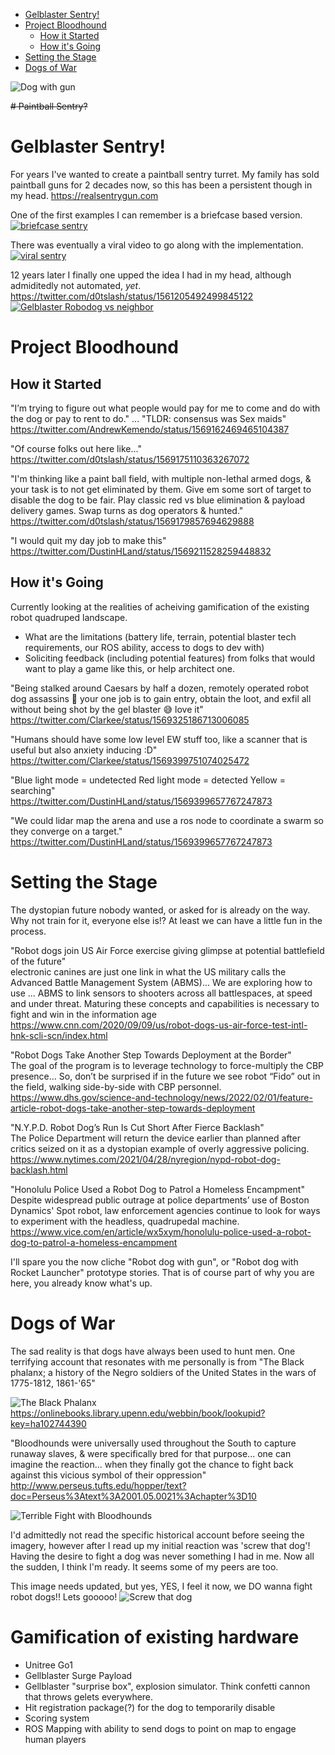 * [Gelblaster Sentry!](#gelblaster-sentry)
* [Project Bloodhound](#project-bloodhound)
   * [How it Started](#how-it-started)
   * [How it's Going](#how-its-going)
* [Setting the Stage](#setting-the-stage)
* [Dogs of War](#dogs-of-war)

![Dog with gun](https://github.com/MAVProxyUser/BloodHounds/blob/main/dog_with_gun.png)

~~# Paintball Sentry?~~
# Gelblaster Sentry!
For years I've wanted to create a paintball sentry turret. My family has sold paintball guns for 2 decades now, so this has been a persistent though in my head. https://realsentrygun.com

One of the first examples I can remember is a briefcase based version. 
[![briefcase sentry](http://img.youtube.com/vi/mP6LgxkhMzY/0.jpg)](https://www.youtube.com/watch?v=mP6LgxkhMzY)<br>

There was eventually a viral video to go along with the implementation. 
[![viral sentry](http://img.youtube.com/vi/6QcfZGDvHU8/0.jpg)](https://www.youtube.com/watch?v=6QcfZGDvHU8)<br>

12 years later I finally one upped the idea I had in my head, although admiditedly not automated, *yet*. 
https://twitter.com/d0tslash/status/1561205492499845122
[![Gelblaster Robodog vs neighbor](http://img.youtube.com/vi/7_qtMKeWV4M/0.jpg)](https://www.youtube.com/watch?v=7_qtMKeWV4M)<br>

# Project Bloodhound

## How it Started
"I’m trying to figure out what people would pay for me to come and do with the dog or pay to rent to do."
...
"TLDR: consensus was Sex maids"<br>
https://twitter.com/AndrewKemendo/status/1569162469465104387

"Of course folks out here like..."<br>
https://twitter.com/d0tslash/status/1569175110363267072

"I'm thinking like a paint ball field, with multiple non-lethal armed dogs, & your task is to not get eliminated by them. Give em some sort of 
target to disable the dog to be fair. Play classic red vs blue elimination & payload delivery games. Swap turns as dog operators & hunted."<br>
https://twitter.com/d0tslash/status/1569179857694629888

"I would quit my day job to make this"<br>
https://twitter.com/DustinHLand/status/1569211528259448832

## How it's Going
Currently looking at the realities of acheiving gamification of the existing robot quadruped landscape. 
- What are the limitations (battery life, terrain, potential blaster tech requirements, our ROS ability, access to dogs to dev with)
- Soliciting feedback (including potential features) from folks that would want to play a game like this, or help architect one. 

"Being stalked around Caesars by half a dozen, remotely operated robot dog assassins 🤔 your one job is to gain entry, obtain the loot, and exfil all without being shot by the gel blaster 😅 love it"<br>
https://twitter.com/Clarkee/status/1569325186713006085

"Humans should have some low level EW stuff too, like a scanner that is useful but also anxiety inducing :D"<br>
https://twitter.com/Clarkee/status/1569399751074025472

"Blue light mode = undetected
Red light mode = detected
Yellow = searching"<br>
https://twitter.com/DustinHLand/status/1569399657767247873

"We could lidar map the arena and use a ros node to coordinate a swarm so they converge on a target."<br>
https://twitter.com/DustinHLand/status/1569399657767247873

# Setting the Stage
The dystopian future nobody wanted, or asked for is already on the way. Why not train for it, everyone else is!? At least we can have a little fun in the process. 

"Robot dogs join US Air Force exercise giving glimpse at potential battlefield of the future"<br>
electronic canines are just one link in what the US military calls the Advanced Battle Management System (ABMS)... We are exploring how to use ... ABMS to link sensors to shooters across all battlespaces, at speed and under threat. Maturing these concepts and capabilities is necessary to fight and win in the information age<br>
https://www.cnn.com/2020/09/09/us/robot-dogs-us-air-force-test-intl-hnk-scli-scn/index.html

"Robot Dogs Take Another Step Towards Deployment at the Border"<br>
The goal of the program is to leverage technology to force-multiply the CBP presence... So, don’t be surprised if in the future we see robot “Fido” out in the field, walking side-by-side with CBP personnel.<br>
https://www.dhs.gov/science-and-technology/news/2022/02/01/feature-article-robot-dogs-take-another-step-towards-deployment

"N.Y.P.D. Robot Dog’s Run Is Cut Short After Fierce Backlash"<br>
The Police Department will return the device earlier than planned after critics seized on it as a dystopian example of overly aggressive policing.<br>
https://www.nytimes.com/2021/04/28/nyregion/nypd-robot-dog-backlash.html

"Honolulu Police Used a Robot Dog to Patrol a Homeless Encampment"<br>
Despite widespread public outrage at police departments’ use of Boston Dynamics' Spot robot, law enforcement agencies continue to look for ways to experiment with the headless, quadrupedal machine.<br>
https://www.vice.com/en/article/wx5xym/honolulu-police-used-a-robot-dog-to-patrol-a-homeless-encampment

I'll spare you the now cliche "Robot dog with gun", or "Robot dog with Rocket Launcher" prototype stories. That is of course part of why you are here, you already know what's up.

# Dogs of War
The sad reality is that dogs have always been used to hunt men. One terrifying account that resonates with me personally is from "The Black phalanx; a history of the Negro soldiers of the United States in the wars of 1775-1812, 1861-'65"

![The Black Phalanx](https://github.com/MAVProxyUser/BloodHounds/blob/main/BlackPhalanx.jpg)
https://onlinebooks.library.upenn.edu/webbin/book/lookupid?key=ha102744390

"Bloodhounds were universally used throughout the South to capture runaway slaves, & were specifically bred for that purpose...  one can imagine the reaction... when they finally got the chance to fight back against this vicious symbol of their oppression" 
http://www.perseus.tufts.edu/hopper/text?doc=Perseus%3Atext%3A2001.05.0021%3Achapter%3D10

![Terrible Fight with Bloodhounds](https://github.com/MAVProxyUser/BloodHounds/blob/main/TerribleFightWithBloodhounds.png)

I'd admittedly not read the specific historical account before seeing the imagery, however after I read up my initial reaction was 'screw that dog'! Having the desire to 
fight a dog was never something I had in me. Now all the sudden, I think I'm ready. It seems some of my peers are too. 

This image needs updated, but yes, YES, I feel it now, we DO wanna fight robot dogs!! Lets gooooo! 
![Screw that dog](https://github.com/MAVProxyUser/BloodHounds/blob/main/ScrewThatDog.png)

# Gamification of existing hardware

- Unitree Go1
- Gellblaster Surge Payload
- Gellblaster "surprise box", explosion simulator. Think confetti cannon that throws gelets everywhere. 
- Hit registration package(?) for the dog to temporarily disable
- Scoring system
- ROS Mapping with ability to send dogs to point on map to engage human players
